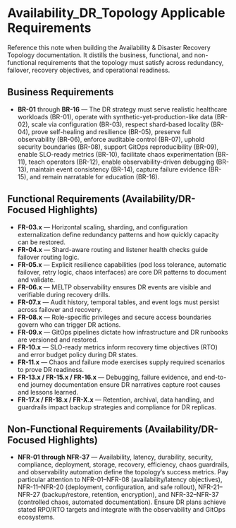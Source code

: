 # Availability_DR_Topology Applicable Requirements

Reference this note when building the Availability & Disaster Recovery Topology documentation. It distills the business, functional, and non-functional requirements that the topology must satisfy across redundancy, failover, recovery objectives, and operational readiness.

## Business Requirements
- **BR-01** through **BR-16** — The DR strategy must serve realistic healthcare workloads (BR-01), operate with synthetic-yet-production-like data (BR-02), scale via configuration (BR-03), respect shard-based locality (BR-04), prove self-healing and resilience (BR-05), preserve full observability (BR-06), enforce auditable control (BR-07), uphold security boundaries (BR-08), support GitOps reproducibility (BR-09), enable SLO-ready metrics (BR-10), facilitate chaos experimentation (BR-11), teach operators (BR-12), enable observability-driven debugging (BR-13), maintain event consistency (BR-14), capture failure evidence (BR-15), and remain narratable for education (BR-16).

## Functional Requirements (Availability/DR-Focused Highlights)
- **FR-03.x** — Horizontal scaling, sharding, and configuration externalization define redundancy patterns and how quickly capacity can be restored.
- **FR-04.x** — Shard-aware routing and listener health checks guide failover routing logic.
- **FR-05.x** — Explicit resilience capabilities (pod loss tolerance, automatic failover, retry logic, chaos interfaces) are core DR patterns to document and validate.
- **FR-06.x** — MELTP observability ensures DR events are visible and verifiable during recovery drills.
- **FR-07.x** — Audit history, temporal tables, and event logs must persist across failover and recovery.
- **FR-08.x** — Role-specific privileges and secure access boundaries govern who can trigger DR actions.
- **FR-09.x** — GitOps pipelines dictate how infrastructure and DR runbooks are versioned and restored.
- **FR-10.x** — SLO-ready metrics inform recovery time objectives (RTO) and error budget policy during DR states.
- **FR-11.x** — Chaos and failure mode exercises supply required scenarios to prove DR readiness.
- **FR-13.x / FR-15.x / FR-16.x** — Debugging, failure evidence, and end-to-end journey documentation ensure DR narratives capture root causes and lessons learned.
- **FR-17.x / FR-18.x / FR-X.x** — Retention, archival, data handling, and guardrails impact backup strategies and compliance for DR replicas.

## Non-Functional Requirements (Availability/DR-Focused Highlights)
- **NFR-01 through NFR-37** — Availability, latency, durability, security, compliance, deployment, storage, recovery, efficiency, chaos guardrails, and observability automation define the topology’s success metrics. Pay particular attention to NFR-01–NFR-08 (availability/latency objectives), NFR-11–NFR-20 (deployment, configuration, and safe rollout), NFR-21–NFR-27 (backup/restore, retention, encryption), and NFR-32–NFR-37 (controlled chaos, automated documentation). Ensure DR plans achieve stated RPO/RTO targets and integrate with the observability and GitOps ecosystems.
